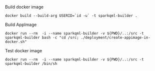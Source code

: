

Build docker image
```
docker build --build-arg USERID=`id -u` -t sparkqml-builder .
```

Build AppImage
```
docker run --rm  -i --name sparkqml-builder -v ${PWD}/..:/src -t sparkqml-builder bash -c "cd /src; ./deployment/create-appimage-in-docker.sh"
```

Test docker image
```
docker run --rm  -i --name sparkqml-builder -v ${PWD}/..:/src -t sparkqml-builder /bin/sh
```


